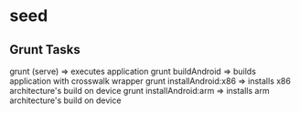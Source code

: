 # seed

## Grunt Tasks

grunt (serve) => executes application
grunt buildAndroid => builds application with crosswalk wrapper
grunt installAndroid:x86 => installs x86 architecture's build on device
grunt installAndroid:arm => installs arm architecture's build on device
